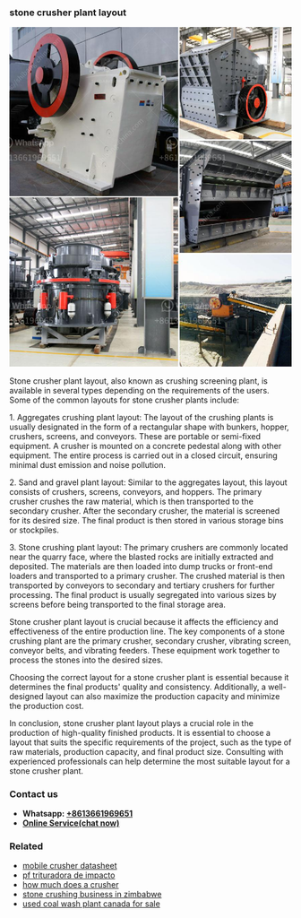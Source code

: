 <h3>stone crusher plant layout</h3><img src='1708498403.jpg' alt=''><p>Stone crusher plant layout, also known as crushing screening plant, is available in several types depending on the requirements of the users. Some of the common layouts for stone crusher plants include:</p><p>1. Aggregates crushing plant layout: The layout of the crushing plants is usually designated in the form of a rectangular shape with bunkers, hopper, crushers, screens, and conveyors. These are portable or semi-fixed equipment. A crusher is mounted on a concrete pedestal along with other equipment. The entire process is carried out in a closed circuit, ensuring minimal dust emission and noise pollution.</p><p>2. Sand and gravel plant layout: Similar to the aggregates layout, this layout consists of crushers, screens, conveyors, and hoppers. The primary crusher crushes the raw material, which is then transported to the secondary crusher. After the secondary crusher, the material is screened for its desired size. The final product is then stored in various storage bins or stockpiles.</p><p>3. Stone crushing plant layout: The primary crushers are commonly located near the quarry face, where the blasted rocks are initially extracted and deposited. The materials are then loaded into dump trucks or front-end loaders and transported to a primary crusher. The crushed material is then transported by conveyors to secondary and tertiary crushers for further processing. The final product is usually segregated into various sizes by screens before being transported to the final storage area.</p><p>Stone crusher plant layout is crucial because it affects the efficiency and effectiveness of the entire production line. The key components of a stone crushing plant are the primary crusher, secondary crusher, vibrating screen, conveyor belts, and vibrating feeders. These equipment work together to process the stones into the desired sizes. </p><p>Choosing the correct layout for a stone crusher plant is essential because it determines the final products' quality and consistency. Additionally, a well-designed layout can also maximize the production capacity and minimize the production cost.</p><p>In conclusion, stone crusher plant layout plays a crucial role in the production of high-quality finished products. It is essential to choose a layout that suits the specific requirements of the project, such as the type of raw materials, production capacity, and final product size. Consulting with experienced professionals can help determine the most suitable layout for a stone crusher plant.</p><h3>Contact us</h3><ul><li><strong>Whatsapp:&nbsp;<a href="https://wa.me/8613661969651">+8613661969651</a></strong></li><li><a href="https://swt.shibang-china.com/?git&amp;zhl&amp;stone crusher plant layout"><strong>Online Service(chat now)</strong></a></li></ul><h3>Related</h3><ul><li><a href='mobile crusher datasheet.md'>mobile crusher datasheet</a></li><li><a href='pf trituradora de impacto.md'>pf trituradora de impacto</a></li><li><a href='how much does a crusher.md'>how much does a crusher</a></li><li><a href='stone crushing business in zimbabwe.md'>stone crushing business in zimbabwe</a></li><li><a href='used coal wash plant canada for sale.md'>used coal wash plant canada for sale</a></li></ul>